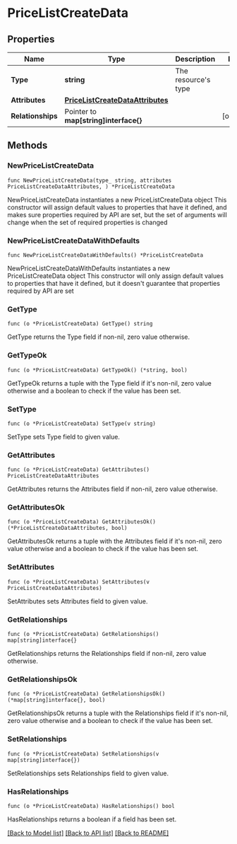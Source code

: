 # PriceListCreateData

## Properties

Name | Type | Description | Notes
------------ | ------------- | ------------- | -------------
**Type** | **string** | The resource&#39;s type | 
**Attributes** | [**PriceListCreateDataAttributes**](PriceListCreateDataAttributes.md) |  | 
**Relationships** | Pointer to **map[string]interface{}** |  | [optional] 

## Methods

### NewPriceListCreateData

`func NewPriceListCreateData(type_ string, attributes PriceListCreateDataAttributes, ) *PriceListCreateData`

NewPriceListCreateData instantiates a new PriceListCreateData object
This constructor will assign default values to properties that have it defined,
and makes sure properties required by API are set, but the set of arguments
will change when the set of required properties is changed

### NewPriceListCreateDataWithDefaults

`func NewPriceListCreateDataWithDefaults() *PriceListCreateData`

NewPriceListCreateDataWithDefaults instantiates a new PriceListCreateData object
This constructor will only assign default values to properties that have it defined,
but it doesn't guarantee that properties required by API are set

### GetType

`func (o *PriceListCreateData) GetType() string`

GetType returns the Type field if non-nil, zero value otherwise.

### GetTypeOk

`func (o *PriceListCreateData) GetTypeOk() (*string, bool)`

GetTypeOk returns a tuple with the Type field if it's non-nil, zero value otherwise
and a boolean to check if the value has been set.

### SetType

`func (o *PriceListCreateData) SetType(v string)`

SetType sets Type field to given value.


### GetAttributes

`func (o *PriceListCreateData) GetAttributes() PriceListCreateDataAttributes`

GetAttributes returns the Attributes field if non-nil, zero value otherwise.

### GetAttributesOk

`func (o *PriceListCreateData) GetAttributesOk() (*PriceListCreateDataAttributes, bool)`

GetAttributesOk returns a tuple with the Attributes field if it's non-nil, zero value otherwise
and a boolean to check if the value has been set.

### SetAttributes

`func (o *PriceListCreateData) SetAttributes(v PriceListCreateDataAttributes)`

SetAttributes sets Attributes field to given value.


### GetRelationships

`func (o *PriceListCreateData) GetRelationships() map[string]interface{}`

GetRelationships returns the Relationships field if non-nil, zero value otherwise.

### GetRelationshipsOk

`func (o *PriceListCreateData) GetRelationshipsOk() (*map[string]interface{}, bool)`

GetRelationshipsOk returns a tuple with the Relationships field if it's non-nil, zero value otherwise
and a boolean to check if the value has been set.

### SetRelationships

`func (o *PriceListCreateData) SetRelationships(v map[string]interface{})`

SetRelationships sets Relationships field to given value.

### HasRelationships

`func (o *PriceListCreateData) HasRelationships() bool`

HasRelationships returns a boolean if a field has been set.


[[Back to Model list]](../README.md#documentation-for-models) [[Back to API list]](../README.md#documentation-for-api-endpoints) [[Back to README]](../README.md)


